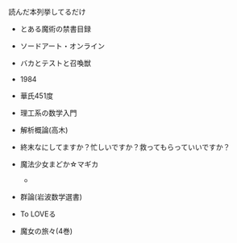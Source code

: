 読んだ本列挙してるだけ

- とある魔術の禁書目録

- ソードアート・オンライン

- バカとテストと召喚獣

- 1984

- 華氏451度

- 理工系の数学入門

- 解析概論(高木)

- 終末なにしてますか？忙しいですか？救ってもらっていいですか？

- 魔法少女まどか☆マギカ
  
  - 

- 群論(岩波数学選書)

- To LOVEる

- 魔女の旅々(4巻)
